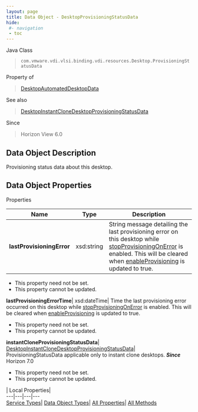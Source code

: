 ```yaml
---
layout: page
title: Data Object - DesktopProvisioningStatusData
hide:
 #- navigation
 - toc
---
```






Java Class  
> `com.vmware.vdi.vlsi.binding.vdi.resources.Desktop.ProvisioningStatusData`

Property of  
> [DesktopAutomatedDesktopData](vdi.resources.Desktop.AutomatedDesktopData.md#field_detail)

See also  
> [DesktopInstantCloneDesktopProvisioningStatusData](vdi.resources.Desktop.InstantCloneProvisioningStatusData.md)

Since  
> Horizon View 6.0


## Data Object Description 

Provisioning status data about this desktop. 

## Data Object Properties

Properties

Name |  Type |  Description   
---|---|---  
**lastProvisioningError**|  xsd:string|  String message detailing the last provisioning error on this desktop while [stopProvisioningOnError](vdi.resources.Desktop.VirtualCenterProvisioningSettings.md#stopProvisioningOnError) is enabled. This will be cleared when [enableProvisioning](vdi.resources.Desktop.VirtualCenterProvisioningSettings.md#enableProvisioning) is updated to true.   


* This property need not be set.
* This property cannot be updated.

  
**lastProvisioningErrorTime**|  xsd:dateTime|  Time the last provisioning error occurred on this desktop while [stopProvisioningOnError](vdi.resources.Desktop.VirtualCenterProvisioningSettings.md#stopProvisioningOnError) is enabled. This will be cleared when [enableProvisioning](vdi.resources.Desktop.VirtualCenterProvisioningSettings.md#enableProvisioning) is updated to true.   


* This property need not be set.
* This property cannot be updated.

  
**instantCloneProvisioningStatusData**| [DesktopInstantCloneDesktopProvisioningStatusData](vdi.resources.Desktop.InstantCloneProvisioningStatusData.md)|  ProvisioningStatusData applicable only to instant clone desktops.  **_Since_** Horizon 7.0  


* This property need not be set.
* This property cannot be updated.

  
  
  
 | Local Properties|   
---|---|---|---  
[Service Types](index-mo_types.md)| [Data Object Types](index-do_types.md)| [All Properties](index-properties.md)| [All Methods](index-methods.md)  
  
  
